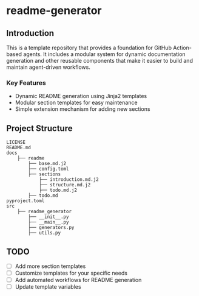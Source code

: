 # readme-generator

## Introduction

This is a template repository that provides a foundation for GitHub Action-based agents. It includes a modular system for dynamic documentation generation and other reusable components that make it easier to build and maintain agent-driven workflows.

### Key Features

- Dynamic README generation using Jinja2 templates
- Modular section templates for easy maintenance
- Simple extension mechanism for adding new sections

## Project Structure

```
LICENSE
README.md
docs
    ├── readme
        ├── base.md.j2
        ├── config.toml
        ├── sections
            ├── introduction.md.j2
            ├── structure.md.j2
            ├── todo.md.j2
        ├── todo.md
pyproject.toml
src
    ├── readme_generator
        ├── __init__.py
        ├── __main__.py
        ├── generators.py
        ├── utils.py
```
## TODO

- [ ] Add more section templates
- [ ] Customize templates for your specific needs
- [ ] Add automated workflows for README generation
- [ ] Update template variables
